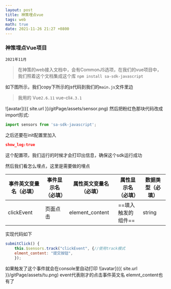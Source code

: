 ```yaml
---
layout: post
title: 神策埋点vue
tags: web
math: true
date: 2021-11-26 21:27 +0800
---
```


### 神策埋点Vue项目

`2021年11月`
> 在神策的web接入文档中，会有CommonJS选项，在我们的vue项目中，我们照着这个文档集成这个库
`npm install sa-sdk-javascript`

如下图所示，我们copy下所示的js代码到我们的`main.js`文件里边
> 我用的 Vue`2.6.11`  vue-cli`4.3.1`

![avatar]({{ site.url }}/gitPage/assets/sensor.png)
然后把粉红色那块代码改成import形式:

```js
import sensors from 'sa-sdk-javascript';
```
之后还要在init配置里加入

```json
show_log:true
```
这个配置项，我们运行的时候才会打印出信息，确保这个sdk运行成功

然后我们看怎么埋点，这里是需要做的埋点

| 事件英文变量名（必填）| 事件显示名（必填）| 属性英文变量名（必填）|属性显示名（必填）| 数据类型（必填）|
| ----------- | ----------- | ----------- | ----------- | ----------- |
| clickEvent | 页面点击 | element_content|==填入触发的组件==| string|
实现代码如下

```js
submitClick() {
    this.$sensors.track("clickEvent", {//使用track模式
    elment_content: "提交按钮",
    });
```
如果触发了这个事件就会在console里自动打印
![avatar]({{ site.url }}/gitPage/assets/tu.png)
event代表刚才的点击事件英文名
elemnt_content也有了
